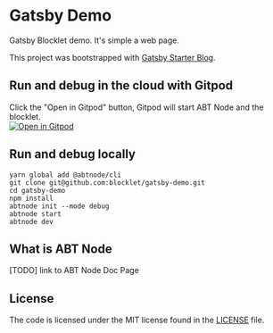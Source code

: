 # Gatsby Demo

Gatsby Blocklet demo. It's simple a web page.  

This project was bootstrapped with [Gatsby Starter Blog](https://github.com/gatsbyjs/gatsby-starter-blog).

## Run and debug in the cloud with Gitpod

Click the "Open in Gitpod" button, Gitpod will start ABT Node and the blocklet.<br>[![Open in Gitpod](https://gitpod.io/button/open-in-gitpod.svg)](https://gitpod.io/#https://github.com/blocklet/gatsby-demo)

## Run and debug locally

```shell
yarn global add @abtnode/cli
git clone git@github.com:blocklet/gatsby-demo.git
cd gatsby-demo
npm install
abtnode init --mode debug
abtnode start
abtnode dev
```

## What is ABT Node

[TODO] link to ABT Node Doc Page

## License

The code is licensed under the MIT license found in the
[LICENSE](LICENSE) file.
